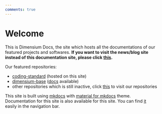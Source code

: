 ```yaml
---
comments: true
---
```


<!-- The H1 was changed into "Welcome" because previous "Dimensium Docs" makes the head.title shows "Dimensium Docs - Dimensium Docs", and it's very strange. -->

# Welcome

This is Dimensium Docs, the site which hosts all the documentations of our featured projects and softwares. **If you want to visit the news/blog site instead of this documentation site, please click [this](https://dimensium.github.io).**

Our featured repositories:

- [coding-standard] (hosted on this site)
- [dimensium-base] ([docs](./dimensium-base/index.md) available)
- other repositories which is still inactive, click [this](https://github.com/orgs/dimensium/repositories) to visit our repositories


This site is built using [mkdocs] with [material for mkdocs] theme. Documentation for this site is also available for this site. You can find [it](./dimensium-docs/index.md) easily in the navigation bar.

[coding-standard]: ./coding-standard/index.md
[dimensium-base]: https://github.com/dimensium/dimensium-base
[mkdocs]: https://github.com/mkdocs/mkdocs
[material for mkdocs]: https://github.com/squidfunk/mkdocs-material
